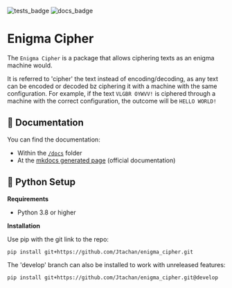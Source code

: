 ![tests_badge](https://github.com/Jtachan/enigma_cipher/actions/workflows/unittests.yml/badge.svg)
![docs_badge](https://github.com/Jtachan/enigma_cipher/actions/workflows/docs.yml/badge.svg)

# Enigma Cipher

The `Enigma Cipher` is a package that allows ciphering texts as an enigma machine would.

It is referred to 'cipher' the text instead of encoding/decoding, as any text can be encoded or decoded bz ciphering it with a machine with the same configuration.
For example, if the text `VLGBR OYWVV!` is ciphered through a machine with the correct configuration, the outcome will be `HELLO WORLD!`

## 📖 Documentation

You can find the documentation:

- Within the [`/docs`](docs/index.md) folder
- At the [mkdocs generated page](https://jtachan.github.io/enigma_cipher/) (official documentation)

## 🐍 Python Setup

**Requirements**

- Python 3.8 or higher

**Installation**

Use pip with the git link to the repo:
````commandline
pip install git+https://github.com/Jtachan/enigma_cipher.git
````

The 'develop' branch can also be installed to work with unreleased features:
````commandline
pip install git+https://github.com/Jtachan/enigma_cipher.git@develop
````


